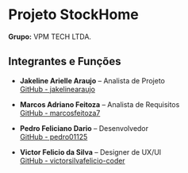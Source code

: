 #  Projeto StockHome

**Grupo:** VPM TECH LTDA.

##  Integrantes e Funções

- **Jakeline Arielle Araujo** – Analista de Projeto  
  [GitHub - jakelinearaujo](https://github.com/jakelinearaujo)

- **Marcos Adriano Feitoza** – Analista de Requisitos  
  [GitHub - marcosfeitoza7](https://github.com/marcosfeitoza7)

- **Pedro Feliciano Dario** – Desenvolvedor  
  [GitHub - pedro01125](https://github.com/pedro01125)

- **Victor Felicio da Silva** – Designer de UX/UI  
  [GitHub - victorsilvafelicio-coder](https://github.com/victorsilvafelicio-coder)
